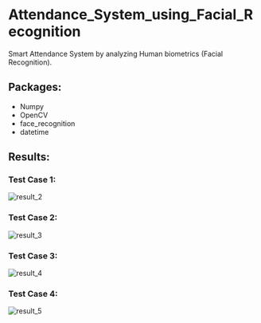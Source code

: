 # Attendance_System_using_Facial_Recognition
Smart Attendance System by analyzing Human biometrics (Facial Recognition).

## Packages:
  - Numpy
  - OpenCV
  - face_recognition
  - datetime 

## Results:
### Test Case 1:
![result_2](https://user-images.githubusercontent.com/71482820/129303791-1ec853e9-f260-44d9-9acb-64425314a3bc.jpg)

### Test Case 2:
![result_3](https://user-images.githubusercontent.com/71482820/129303888-c1dbbf87-954f-49cb-8e64-9105f140915a.jpg)

### Test Case 3:
![result_4](https://user-images.githubusercontent.com/71482820/129432394-6089eaad-a335-4b2d-885c-e7cc52c00c57.jpg)

### Test Case 4:
![result_5](https://user-images.githubusercontent.com/71482820/129432419-4d8c781f-a0d1-4a17-bf77-a854a097b3ec.jpg)
